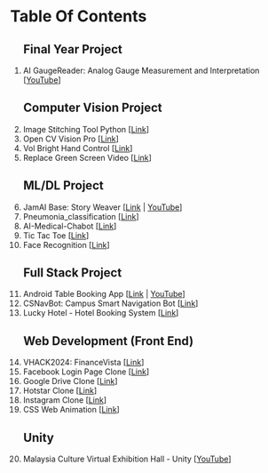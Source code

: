 # Table Of Contents

<ol>
  
## Final Year Project
<li>AI GaugeReader: Analog Gauge Measurement and Interpretation [<a href="https://youtu.be/n_LAMoK176w">YouTube</a>]</li>

## Computer Vision Project
<li>Image Stitching Tool Python [<a href="https://github.com/laikewei3/Image_Stitching_Tool_Python.git">Link</a>]</li>
<li>Open CV Vision Pro [<a href="https://github.com/laikewei3/OpenCV_VisionPro.git">Link</a>]</li>
<li>Vol Bright Hand Control [<a href="https://github.com/laikewei3/Vol_Bright_Hand_Control.git">Link</a>]</li>
<li>Replace Green Screen Video [<a href="https://github.com/laikewei3/Replace_Green_Screen_Video.git">Link</a>]</li>

## ML/DL Project
<li>JamAI Base: Story Weaver [<a href="https://github.com/laikewei3/JamAIBase.git">Link</a> | <a href="https://youtu.be/N8Y_0QkD0X0">YouTube</a>]</li>
<li>Pneumonia_classification [<a href="https://github.com/Pyrexiaa/pneumonia_classification.git">Link</a>]</li>
<li>AI-Medical-Chabot [<a href="https://github.com/leekeaten/WID3014-Practical-AI-Medical-Chabot.git">Link</a>]</li>
<li>Tic Tac Toe [<a href="https://github.com/laikewei3/Tic-tac-toe.git">Link</a>]</li>
<li>Face Recognition [<a href="https://github.com/laikewei3/Face_Recognition.git">Link</a>]</li>

## Full Stack Project
<li>Android Table Booking App [<a href="https://github.com/laikewei3/TableBooking.git">Link</a> | <a href="https://youtu.be/__LnCr3WRfU">YouTube</a>]</li>
<li>CSNavBot: Campus Smart Navigation Bot [<a href="https://github.com/laikewei3/UM_NLP.git">Link</a>]</li>
<li>Lucky Hotel - Hotel Booking System [<a href="https://github.com/laikewei3/Lucky_Hotel.git">Link</a>]</li>

## Web Development (Front End)
<li>VHACK2024: FinanceVista [<a href="https://github.com/michelle264/VHACK2024_MoneyGang_FinanceVista.git">Link</a>]</li>
<li>Facebook Login Page Clone [<a href="https://github.com/laikewei3/facebook_login.git">Link</a>]</li>
<li>Google Drive Clone [<a href="https://github.com/laikewei3/Google_Drive_Clone.git">Link</a>]</li>
<li>Hotstar Clone [<a href="https://github.com/laikewei3/Hotstar_Clone.git">Link</a>]</li>
<li>Instagram Clone [<a href="https://github.com/laikewei3/Instagram_Clone_Bootcamp.git">Link</a>]</li>
<li>CSS Web Animation [<a href="https://github.com/laikewei3/CSS_Web_Animation.git">Link</a>]</li>

## Unity
<li>Malaysia Culture Virtual Exhibition Hall - Unity [<a href="https://youtu.be/YtzyHD2kDr4">YouTube</a>]</li>

</ol>
